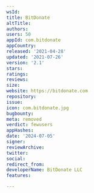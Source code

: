 ```yaml
---
wsId: 
title: BitDonate
altTitle: 
authors: 
users: 50
appId: com.bitdonate
appCountry: 
released: '2021-04-28'
updated: '2021-07-26'
version: '2.1'
stars: 
ratings: 
reviews: 
size: 
website: https://bitdonate.com
repository: 
issue: 
icon: com.bitdonate.jpg
bugbounty: 
meta: removed
verdict: fewusers
appHashes: 
date: '2024-07-05'
signer: 
reviewArchive: 
twitter: 
social: 
redirect_from: 
developerName: BitDonate LLC
features: 

---
```


